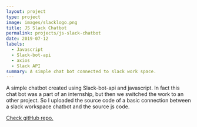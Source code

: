 ```yaml
---
layout: project
type: project
image: images/slacklogo.png
title: JS Slack Chatbot
permalink: projects/js-slack-chatbot
date: 2019-07-12
labels:
  - Javascript
  - Slack-bot-api
  - axios
  - Slack API
summary: A simple chat bot connected to slack work space.
---
```


A simple chatbot created using Slack-bot-api and javascript. In fact this chat bot was a part of an internship, but then we switched the work to an other project. So I uploaded the source code of a basic connection between a slack workspace chatbot and the source js code. 


<a href="https://github.com/Kaygi22/js-slack-chat-bot"><i class="large github icon"> </i> Check gitHub repo.</a>




